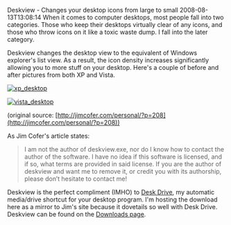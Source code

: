 Deskview - Changes your desktop icons from large to small
2008-08-13T13:08:14
When it comes to computer desktops, most people fall into two categories. Those who keep their desktops virtually clear of any icons, and those who throw icons on it like a toxic waste dump. I fall into the later category.

Deskview changes the desktop view to the equivalent of Windows explorer's list view. As a result, the icon density increases significantly allowing you to more stuff on your desktop. Here's a couple of before and after pictures from both XP and Vista.

[![xp_desktop](/cdn/images/blog/DeskviewChangesyourdesktopiconsfromlarge_7E96/xp_desktop_thumb.jpg)](/cdn/images/blog/DeskviewChangesyourdesktopiconsfromlarge_7E96/xp_desktop.jpg)

[![vista_desktop](/cdn/images/blog/DeskviewChangesyourdesktopiconsfromlarge_7E96/vista_desktop_thumb.jpg)](/cdn/images/blog/DeskviewChangesyourdesktopiconsfromlarge_7E96/vista_desktop.jpg)

(original source: [http://jimcofer.com/personal/?p=208](http://jimcofer.com/personal/?p=208))

As Jim Cofer's article states:

> I am not the author of deskview.exe, nor do I know how to contact the author of the software. I have no idea if this software is licensed, and if so, what terms are provided in said license. If you are the author of deskview and want me to remove it, or credit you with its authorship, please don’t hesitate to contact me!

Deskview is the perfect compliment (IMHO) to [Desk Drive](/deskdrive), my automatic media/drive shortcut for your desktop program. I'm hosting the download here as a mirror to Jim's site because it dovetails so well with Desk Drive. Deskview can be found on the [Downloads page](/downloads).
